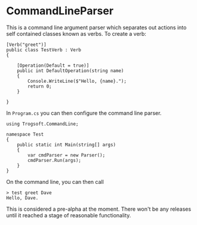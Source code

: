 # CommandLineParser

This is a command line argument parser which separates out actions into self contained classes known as verbs.  To create a verb:

```
[Verb("greet")]
public class TestVerb : Verb 
{

	[Operation(Default = true)]
	public int DefaultOperation(string name) 
	{
		Console.WriteLine($"Hello, {name}.");
		return 0;
	}

}
```

In `Program.cs` you can then configure the command line parser.

```
using Trogsoft.CommandLine;

namespace Test 
{
	public static int Main(string[] args) 
	{
		var cmdParser = new Parser();
		cmdParser.Run(args);
	}
}

```

On the command line, you can then call

```
> test greet Dave
Hello, Dave.
```

This is considered a pre-alpha at the moment.  There won't be any releases until it reached a stage of reasonable functionality.